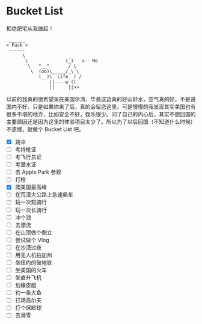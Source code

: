 # Bucket List

拒绝肥宅从我做起！

```
 ______
< Fuck >
 ------
      \                _
       \              (_)   <-- Me
        \   ^__^       / \
         \  (oo)\_____/_\ \
            (__)\  Life  ) /
                ||----w ((
                ||     ||>>
```

以前的我真的很希望呆在美国尔湾，毕竟这边真的好山好水，空气真的好。不是说国内不好，只是如果你来了后，真的会留恋这里。可是慢慢的我发现其实美国也有很多不堪的地方，比如安全不好，娱乐很少。问了自己的内心后，其实不想回国的主要原因还是因为这里的体验项目太少了。所以为了以后回国（不知道什么时候）不遗憾，就做个 Bucket List 吧。

* [x] 跳伞
* [ ] 考持枪证
* [ ] 考飞行员证
* [ ] 考潜水证
* [ ] 去 Apple Park 参观
* [ ] 打枪
* [x] 爬美国最高峰
* [ ] 在荒漠大公路上急速飙车
* [ ] 玩一次短骑行
* [ ] 玩一次长骑行
* [ ] 冲个浪
* [ ] 去漂流
* [ ] 在山顶做个倒立
* [ ] 尝试做个 Vlog
* [ ] 在沙漠过夜
* [ ] 用无人机拍加州
* [ ] 坐纽约的破地铁
* [ ] 坐美国的火车
* [ ] 坐直升飞机
* [ ] 划橡皮艇
* [ ] 钓一条大鱼
* [ ] 打场高尔夫
* [ ] 打个保龄球
* [ ] 去滑雪
